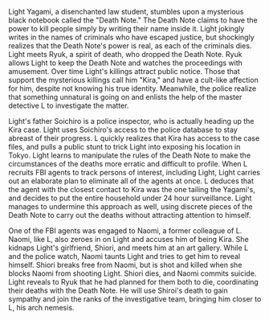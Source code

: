 Light Yagami, a disenchanted law student, stumbles upon a mysterious black notebook called the "Death Note." The Death Note claims to have the power to kill people simply by writing their name inside it. Light jokingly writes in the names of criminals who have escaped justice, but shockingly realizes that the Death Note's power is real, as each of the criminals dies. Light meets Ryuk, a spirit of death, who dropped the Death Note. Ryuk allows Light to keep the Death Note and watches the proceedings with amusement. Over time Light's killings attract public notice. Those that support the mysterious killings call him "Kira," and have a cult-like affection for him, despite not knowing his true identity. Meanwhile, the police realize that something unnatural is going on and enlists the help of the master detective L to investigate the matter.

Light's father Soichiro is a police inspector, who is actually heading up the Kira case. Light uses Soichiro's access to the police database to stay abreast of their progress. L quickly realizes that Kira has access to the case files, and pulls a public stunt to trick Light into exposing his location in Tokyo. Light learns to manipulate the rules of the Death Note to make the circumstances of the deaths more erratic and difficult to profile. When L recruits FBI agents to track persons of interest, including Light, Light carries out an elaborate plan to eliminate all of the agents at once. L deduces that the agent with the closest contact to Kira was the one tailing the Yagami's, and decides to put the entire household under 24 hour surveillance. Light manages to undermine this approach as well, using discrete pieces of the Death Note to carry out the deaths without attracting attention to himself.

One of the FBI agents was engaged to Naomi, a former colleague of L. Naomi, like L, also zeroes in on Light and accuses him of being Kira. She kidnaps Light's girlfriend, Shiori, and meets him at an art gallery. While L and the police watch, Naomi taunts Light and tries to get him to reveal himself. Shiori breaks free from Naomi, but is shot and killed when she blocks Naomi from shooting Light. Shiori dies, and Naomi commits suicide. Light reveals to Ryuk that he had planned for them both to die, coordinating their deaths with the Death Note. He will use Shiroi's death to gain sympathy and join the ranks of the investigative team, bringing him closer to L, his arch nemesis.